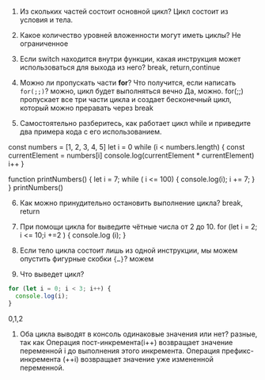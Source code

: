 1. Из скольких частей состоит основной цикл?
   Цикл состоит из условия и тела.

2. Какое количество уровней вложенности могут иметь циклы?
   Не ограниченное

3. Если switch находится внутри функции, какая инструкция может использоваться для выхода из него?
   break, return,continue

4. Можно ли пропускать части **for**? Что получится, если написать `for(;;)`?
   можно, цикл будет выполняться вечно
   Да, можно. for(;;) пропускает все три части цикла и создает бесконечный цикл, который можно преравать через break

5. Самостоятельно разберитесь, как работает цикл while и приведите два примера кода с его использованием.

const numbers = [1, 2, 3, 4, 5]
let i = 0
while (i < numbers.length) {
const currentElement = numbers[i]
console.log(currentElement \* currentElement)
i++
}

function printNumbers() {
let i = 7;
while ( i <= 100) {
console.log(i);
i += 7;
}
}
printNumbers()

6. Как можно принудительно остановить выполнение цикла?
   break, return

7. При помощи цикла for выведите чётные числа от 2 до 10.
   for (let i = 2; i <= 10;i +=2 ) {
   console.log (i);
   }

8. Если тело цикла состоит лишь из одной инструкции, мы можем опустить фигурные скобки `{…}`?
   можем

9. Что выведет цикл?

```jsx
for (let i = 0; i < 3; i++) {
  console.log(i);
}
```

0,1,2

1. Оба цикла выводят в консоль одинаковые значения или нет?
   разные, так как Операция пост-инкремента(i++) возвращает значение переменной i до выполнения этого инкремента. Операция префикс-инкремента (++i) возвращает значение уже измененной переменной.
